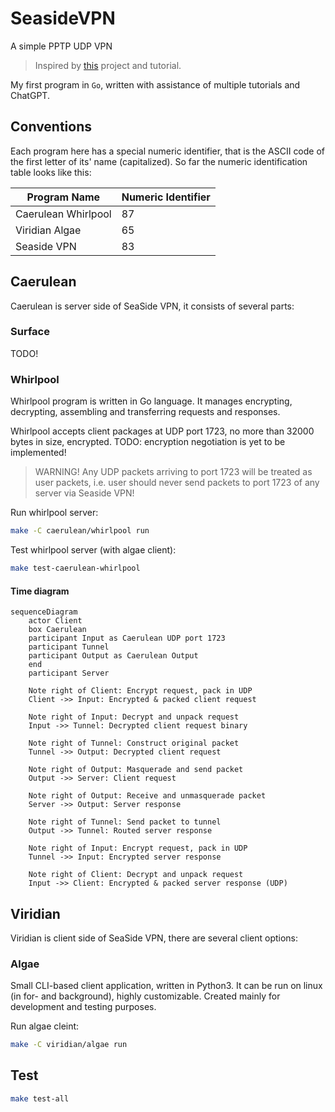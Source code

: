 # SeasideVPN

A simple PPTP UDP VPN

> Inspired by [this](https://github.com/habibiefaried/vpn-protocol-udp-pptp) project and tutorial.

My first program in `Go`, written with assistance of multiple tutorials and ChatGPT.

## Conventions

Each program here has a special numeric identifier, that is the ASCII code of the first letter of its' name (capitalized).
So far the numeric identification table looks like this:

| Program Name | Numeric Identifier |
| --- | --- |
| Caerulean Whirlpool | 87 |
| Viridian Algae | 65 |
| Seaside VPN | 83 |

## Caerulean

Caerulean is server side of SeaSide VPN, it consists of several parts:

### Surface

TODO!

### Whirlpool

Whirlpool program is written in Go language.
It manages encrypting, decrypting, assembling and transferring requests and responses.

Whirlpool accepts client packages at UDP port 1723, no more than 32000 bytes in size, encrypted.
TODO: encryption negotiation is yet to be implemented!

> WARNING! Any UDP packets arriving to port 1723 will be treated as user packets, i.e. user should never send packets to port 1723 of any server via Seaside VPN!

Run whirlpool server:

```bash
make -C caerulean/whirlpool run
```

Test whirlpool server (with algae client):

```bash
make test-caerulean-whirlpool
```

#### Time diagram

```mermaid
sequenceDiagram
    actor Client
    box Caerulean
    participant Input as Caerulean UDP port 1723
    participant Tunnel
    participant Output as Caerulean Output
    end
    participant Server

    Note right of Client: Encrypt request, pack in UDP
    Client ->> Input: Encrypted & packed client request
    
    Note right of Input: Decrypt and unpack request
    Input ->> Tunnel: Decrypted client request binary

    Note right of Tunnel: Construct original packet
    Tunnel ->> Output: Decrypted client request

    Note right of Output: Masquerade and send packet
    Output ->> Server: Client request

    Note right of Output: Receive and unmasquerade packet
    Server ->> Output: Server response
    
    Note right of Tunnel: Send packet to tunnel
    Output ->> Tunnel: Routed server response

    Note right of Input: Encrypt request, pack in UDP
    Tunnel ->> Input: Encrypted server response

    Note right of Client: Decrypt and unpack request
    Input ->> Client: Encrypted & packed server response (UDP)
```

## Viridian

Viridian is client side of SeaSide VPN, there are several client options:

### Algae

Small CLI-based client application, written in Python3.
It can be run on linux (in for- and background), highly customizable.
Created mainly for development and testing purposes.

Run algae cleint:

```bash
make -C viridian/algae run
```

## Test

```bash
make test-all
```
